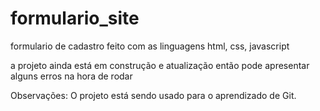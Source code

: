 # formulario_site
formulario de cadastro feito com as linguagens html, css, javascript

a projeto ainda está em construção e atualização então pode apresentar alguns erros na hora de rodar


Observações: O projeto está sendo usado para o aprendizado de Git.

